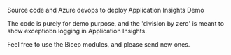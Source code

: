 Source code and Azure devops to deploy Application Insights Demo

The code is purely for demo purpose, and the 'division by zero' is meant to show exceptiobn logging in Application Insights.

Feel free to use the Bicep modules, and please send new ones.

